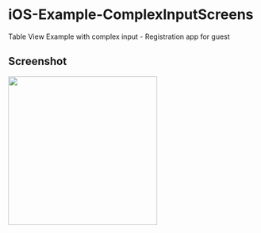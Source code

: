# iOS-Example-ComplexInputScreens
Table View Example with complex input - Registration app for guest

## Screenshot
<img src="https://github.com/eajang/iOS-Example-ComplexInputScreens/blob/master/images/demo.gif" width="300">
